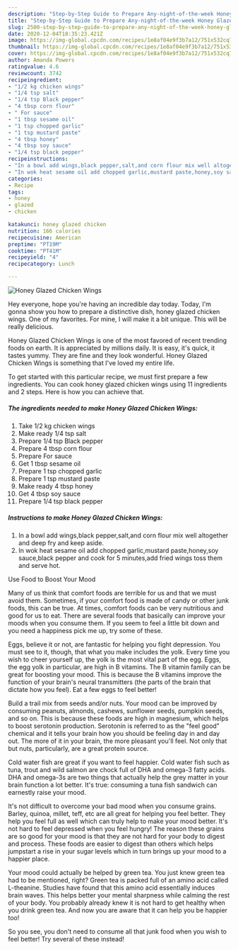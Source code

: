 ```yaml
---
description: "Step-by-Step Guide to Prepare Any-night-of-the-week Honey Glazed Chicken Wings"
title: "Step-by-Step Guide to Prepare Any-night-of-the-week Honey Glazed Chicken Wings"
slug: 2500-step-by-step-guide-to-prepare-any-night-of-the-week-honey-glazed-chicken-wings
date: 2020-12-04T18:35:23.421Z
image: https://img-global.cpcdn.com/recipes/1e8af04e9f3b7a12/751x532cq70/honey-glazed-chicken-wings-recipe-main-photo.jpg
thumbnail: https://img-global.cpcdn.com/recipes/1e8af04e9f3b7a12/751x532cq70/honey-glazed-chicken-wings-recipe-main-photo.jpg
cover: https://img-global.cpcdn.com/recipes/1e8af04e9f3b7a12/751x532cq70/honey-glazed-chicken-wings-recipe-main-photo.jpg
author: Amanda Powers
ratingvalue: 4.6
reviewcount: 3742
recipeingredient:
- "1/2 kg chicken wings"
- "1/4 tsp salt"
- "1/4 tsp Black pepper"
- "4 tbsp corn flour"
- " For sauce"
- "1 tbsp sesame oil"
- "1 tsp chopped garlic"
- "1 tsp mustard paste"
- "4 tbsp honey"
- "4 tbsp soy sauce"
- "1/4 tsp black pepper"
recipeinstructions:
- "In a bowl add wings,black pepper,salt,and corn flour mix well altogether and deep fry and keep aside."
- "In wok heat sesame oil add chopped garlic,mustard paste,honey,soy sauce,black pepper and cook for 5 minutes,add fried wings toss them and serve hot."
categories:
- Recipe
tags:
- honey
- glazed
- chicken

katakunci: honey glazed chicken 
nutrition: 166 calories
recipecuisine: American
preptime: "PT19M"
cooktime: "PT41M"
recipeyield: "4"
recipecategory: Lunch

---
```



![Honey Glazed Chicken Wings](https://img-global.cpcdn.com/recipes/1e8af04e9f3b7a12/751x532cq70/honey-glazed-chicken-wings-recipe-main-photo.jpg)

Hey everyone, hope you're having an incredible day today. Today, I'm gonna show you how to prepare a distinctive dish, honey glazed chicken wings. One of my favorites. For mine, I will make it a bit unique. This will be really delicious.

Honey Glazed Chicken Wings is one of the most favored of recent trending foods on earth. It is appreciated by millions daily. It is easy, it's quick, it tastes yummy. They are fine and they look wonderful. Honey Glazed Chicken Wings is something that I've loved my entire life.




To get started with this particular recipe, we must first prepare a few ingredients. You can cook honey glazed chicken wings using 11 ingredients and 2 steps. Here is how you can achieve that.

<!--inarticleads1-->

##### The ingredients needed to make Honey Glazed Chicken Wings:

1. Take 1/2 kg chicken wings
1. Make ready 1/4 tsp salt
1. Prepare 1/4 tsp Black pepper
1. Prepare 4 tbsp corn flour
1. Prepare  For sauce
1. Get 1 tbsp sesame oil
1. Prepare 1 tsp chopped garlic
1. Prepare 1 tsp mustard paste
1. Make ready 4 tbsp honey
1. Get 4 tbsp soy sauce
1. Prepare 1/4 tsp black pepper




<!--inarticleads2-->

##### Instructions to make Honey Glazed Chicken Wings:

1. In a bowl add wings,black pepper,salt,and corn flour mix well altogether and deep fry and keep aside.
1. In wok heat sesame oil add chopped garlic,mustard paste,honey,soy sauce,black pepper and cook for 5 minutes,add fried wings toss them and serve hot.




Use Food to Boost Your Mood


Many of us think that comfort foods are terrible for us and that we must avoid them. Sometimes, if your comfort food is made of candy or other junk foods, this can be true. At times, comfort foods can be very nutritious and good for us to eat. There are several foods that basically can improve your moods when you consume them. If you seem to feel a little bit down and you need a happiness pick me up, try some of these.

Eggs, believe it or not, are fantastic for helping you fight depression. You must see to it, though, that what you make includes the yolk. Every time you wish to cheer yourself up, the yolk is the most vital part of the egg. Eggs, the egg yolk in particular, are high in B vitamins. The B vitamin family can be great for boosting your mood. This is because the B vitamins improve the function of your brain's neural transmitters (the parts of the brain that dictate how you feel). Eat a few eggs to feel better!

Build a trail mix from seeds and/or nuts. Your mood can be improved by consuming peanuts, almonds, cashews, sunflower seeds, pumpkin seeds, and so on. This is because these foods are high in magnesium, which helps to boost serotonin production. Serotonin is referred to as the "feel good" chemical and it tells your brain how you should be feeling day in and day out. The more of it in your brain, the more pleasant you'll feel. Not only that but nuts, particularly, are a great protein source.

Cold water fish are great if you want to feel happier. Cold water fish such as tuna, trout and wild salmon are chock full of DHA and omega-3 fatty acids. DHA and omega-3s are two things that actually help the grey matter in your brain function a lot better. It's true: consuming a tuna fish sandwich can earnestly raise your mood. 

It's not difficult to overcome your bad mood when you consume grains. Barley, quinoa, millet, teff, etc are all great for helping you feel better. They help you feel full as well which can truly help to make your mood better. It's not hard to feel depressed when you feel hungry! The reason these grains are so good for your mood is that they are not hard for your body to digest and process. These foods are easier to digest than others which helps jumpstart a rise in your sugar levels which in turn brings up your mood to a happier place.

Your mood could actually be helped by green tea. You just knew green tea had to be mentioned, right? Green tea is packed full of an amino acid called L-theanine. Studies have found that this amino acid essentially induces brain waves. This helps better your mental sharpness while calming the rest of your body. You probably already knew it is not hard to get healthy when you drink green tea. And now you are aware that it can help you be happier too!

So you see, you don't need to consume all that junk food when you wish to feel better! Try several of these instead!

